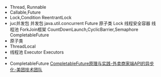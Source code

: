 - Thread, Runnable
- Callable,Future
- Lock,Condition
  ReentrantLock
- juc并发包
  并发包 java.util.concurrent
  Future
  原子类
  Lock
  线程安全容器
  线程池
  ForkJoin框架
  CountDownLaunch,CyclicBarrier,Semaphore
  CompletableFuture
- 原子类
- ThreadLocal
- 线程池
  Executor
  Executors
-
- CompletableFuture
  [CompletableFuture原理与实践-外卖商家端API的异步化-美团技术团队](https://mp.weixin.qq.com/s/GQGidprakfticYnbVYVYGQ)